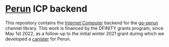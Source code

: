 # [Perun](https://perun.network/) ICP backend

This repository contains the [Internet Computer](https://dfinity.org/) backend for the [go-perun](https://github.com/perun-network/go-perun) channel library.
This work is financed by the DFINITY grants program, since May 1st 2022, as a follow-up to the initial winter 2021 grant during which we developed a [canister](https://github.com/perun-network/perun-icp-canister) for Perun.